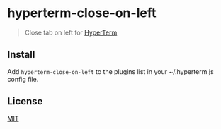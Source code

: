 # hyperterm-close-on-left

> Close tab on left for [HyperTerm](https://hyperterm.org)

## Install

Add `hyperterm-close-on-left` to the plugins list in your ~/.hyperterm.js config file.

## License

[MIT](LICENSE.md)
